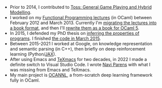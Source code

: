 * Prior to 2014, I contributed to [Toss: General Game Playing and Hybrid Modelling](https://toss.sourceforge.net).
* I worked on my [Functional Programming lectures](https://ii.uni.wroc.pl/~lukstafi/FPcourse) (in OCaml) between February 2012 and March 2013. Currently I'm [migrating the lectures into a book format](https://lukstafi.github.io/curious-ocaml/old_lectures_as_book.html), and then I'll [rewrite them as a book for OCaml 5](https://lukstafi.github.io/curious-ocaml/new_book.html).
* In 2015, I defended my PhD thesis on [inferring the properties of programs](http://ii.uni.wroc.pl/~lukstafi/pmwiki/uploads/Infer/invargent-simple-slides.pdf). I finished [the code in March 2015](https://github.com/lukstafi/invargent).
* Between 2015-2021 I worked at Google, on knowledge representation and semantic parsing (in C++), then briefly on deep reinforcement learning (Python/[JAX](https://github.com/google/jax)).
* After using Emacs and [TeXmacs](https://texmacs.org) for two decades, in 2022 I made a definite switch to Visual Studio Code. I wrote [Navi Parens](https://github.com/lukstafi/navi-parens) with what I was missing from Emacs and TeXmacs.
* My main project is [OCANNL](https://github.com/lukstafi/ocannl), a from-scratch deep learning framework fully in OCaml.
